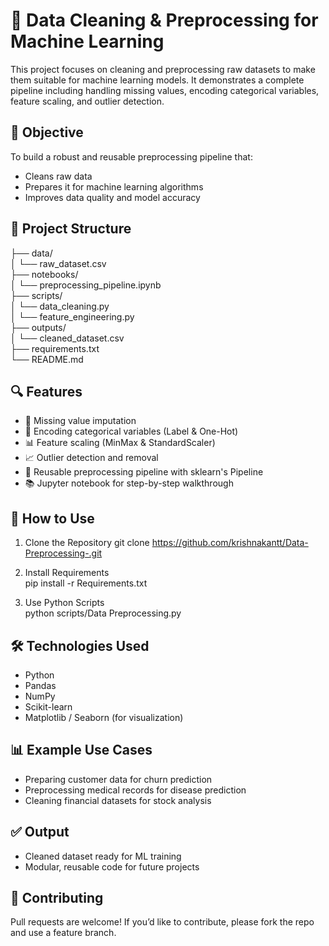 # 🧹 Data Cleaning & Preprocessing for Machine Learning
This project focuses on cleaning and preprocessing raw datasets to make them suitable for machine learning models. It demonstrates a complete pipeline including handling missing values, encoding categorical variables, feature scaling, and outlier detection.

## 📌 Objective
To build a robust and reusable preprocessing pipeline that:
- Cleans raw data
- Prepares it for machine learning algorithms
- Improves data quality and model accuracy
## 📂 Project Structure
├── data/  
│   └── raw_dataset.csv  
├── notebooks/  
│   └── preprocessing_pipeline.ipynb  
├── scripts/  
│   └── data_cleaning.py  
│   └── feature_engineering.py  
├── outputs/  
│   └── cleaned_dataset.csv  
├── requirements.txt  
└── README.md  

## 🔍 Features
- 🔧 Missing value imputation
- 🧬 Encoding categorical variables (Label & One-Hot)
- 📊 Feature scaling (MinMax & StandardScaler)
- 📈 Outlier detection and removal
- 🔄 Reusable preprocessing pipeline with sklearn's Pipeline
- 📚 Jupyter notebook for step-by-step walkthrough

## 🚀 How to Use
1. Clone the Repository
git clone https://github.com/krishnakantt/Data-Preprocessing-.git

2. Install Requirements  
pip install -r Requirements.txt

3. Use Python Scripts  
python scripts/Data Preprocessing.py

## 🛠 Technologies Used
- Python
- Pandas
- NumPy
- Scikit-learn
- Matplotlib / Seaborn (for visualization)

## 📊 Example Use Cases
- Preparing customer data for churn prediction
- Preprocessing medical records for disease prediction
- Cleaning financial datasets for stock analysis

## ✅ Output
- Cleaned dataset ready for ML training
- Modular, reusable code for future projects

## 🤝 Contributing
Pull requests are welcome! If you’d like to contribute, please fork the repo and use a feature branch.


